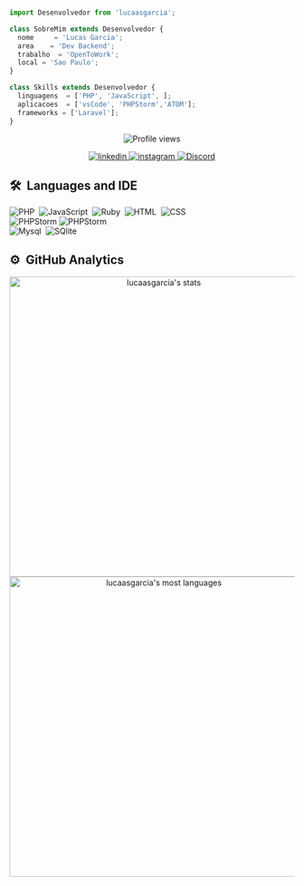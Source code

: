 <br>

```js
import Desenvolvedor from 'lucaasgarcia';

class SobreMim extends Desenvolvedor {
  nome     = 'Lucas Garcia';
  area    = 'Dev Backend';
  trabalho  = 'OpenToWork';
  local = 'Sao Paulo';
}

class Skills extends Desenvolvedor {
  linguagens  = ['PHP', 'JavaScript', ];
  aplicacoes  = ['vsCode', 'PHPStorm','ATOM'];
  frameworks = ['Laravel'];
}
```
<p align="center"> <img src="https://komarev.com/ghpvc/?username=lucaasgarcia&color=red" alt="Profile views" /> </p>

<p align="center">
<a href="https://linkedin.com/in/lucaasgarcia" target="_blank">
  <img src="https://img.shields.io/badge/-lucaasgarcia-05122A?style=flat&logo=linkedin" alt="linkedin"/>
</a>
<a href="https://instagram.com/lucaasgarcia" target="_blank">
 <img src="https://img.shields.io/badge/-lucaasgarcia-05122A?style=flat&logo=instagram" alt="instagram"/>
</a>
<a href="**" target="_blank">
 <img src="https://img.shields.io/badge/-LucasGarcia%231623-05122A?style=flat&logo=discord" alt="Discord"/>
</a>
</p>


## 🛠 &nbsp;Languages and IDE
<p align="center">

![PHP](https://img.shields.io/badge/-PHP-05122A?style=flat&logo=PHP)&nbsp;
![JavaScript](https://img.shields.io/badge/-JavaScript-05122A?style=flat&logo=javascript)&nbsp;
![Ruby](https://img.shields.io/badge/Ruby-CC342D?style=flate&logo=ruby&logoColor=white)&nbsp;
![HTML](https://img.shields.io/badge/-HTML-05122A?style=flat&logo=HTML5)&nbsp;
![CSS](https://img.shields.io/badge/-CSS-05122A?style=flat&logo=CSS3&logoColor=1572B6)&nbsp;
<br>
![PHPStorm](http://img.shields.io/badge/-PHPStorm-181717?style=flat&logo=phpstorm&logoColor=white)
![PHPStorm](https://img.shields.io/badge/Visual_Studio_Code-0078D4?style=flat&logo=visual%20studio%20code&logoColor=white)&nbsp;
<br>
![Mysql](https://img.shields.io/badge/MySQL-005C84?style=flat&logo=mysql&logoColor=white)&nbsp;
![SQlite](https://img.shields.io/badge/SQLite-07405E?style=flat&logo=sqlite&logoColor=white)&nbsp;

</p>

## ⚙️ &nbsp;GitHub Analytics

<p align="center">
<img width="530em" src="https://github-readme-stats.vercel.app/api?username=lucaasgarcia&show_icons=true&theme=vision-friendly-dark" alt="lucaasgarcia's stats"/>
<img width="530em" src="https://github-readme-stats.vercel.app/api/top-langs/?username=lucaasgarcia&layout=compact&theme=vision-friendly-dark" alt="lucaasgarcia's most languages"/>
</p>

<br>

